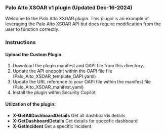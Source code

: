 ### Palo Alto XSOAR v1 plugin (Updated Dec-16-2024)

Welcome to the Palo Alto XSOAR plugin. This plugin is an example of leveraging the Palo Alto XSOAR API but does require modification from the user to function correctly.

### Instructions
#### Upload the Custom Plugin

1. Download the plugin manifest and OAPI file from this directory.
2. Update the API endpoint within the OAPI file file (Palo_Alto_XSOAR_template_OAPI.yaml)
3. Update the URL reference to your OAPI file within the manifest file (Palo_Alto_XSOAR_manifest.yaml)
2. Install the plugin within Security Copilot

#### Utlization of the plugin:

- **X-GetAllDashboardDetails** Get all dashboards details
- **X-GetDashboardDetails** Get details for specefic dashboard
- **X-GetIncident** Get a specific incident
